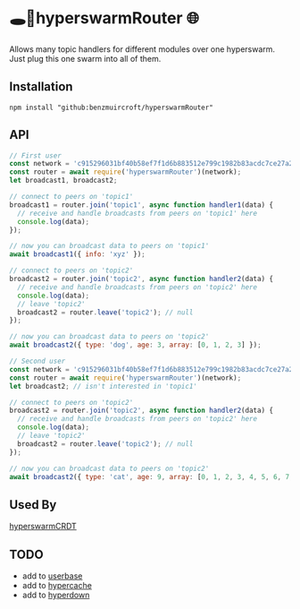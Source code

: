 # 🕳️🥊hyperswarmRouter 🌐 

Allows many topic handlers for different modules over one hyperswarm. Just plug this one swarm into all of them.

## Installation
```
npm install "github:benzmuircroft/hyperswarmRouter"
```

## API
```js
// First user
const network = 'c915296031bf40b58ef7f1d6b883512e799c1982b83acdc7ce27a2079a8c196f'; // a hard-coded 64 character hex string
const router = await require('hyperswarmRouter')(network);
let broadcast1, broadcast2;

// connect to peers on 'topic1'
broadcast1 = router.join('topic1', async function handler1(data) {
  // receive and handle broadcasts from peers on 'topic1' here
  console.log(data);
});

// now you can broadcast data to peers on 'topic1'
await broadcast1({ info: 'xyz' });

// connect to peers on 'topic2'
broadcast2 = router.join('topic2', async function handler2(data) {
  // receive and handle broadcasts from peers on 'topic2' here
  console.log(data);
  // leave 'topic2'
  broadcast2 = router.leave('topic2'); // null
});

// now you can broadcast data to peers on 'topic2'
await broadcast2({ type: 'dog', age: 3, array: [0, 1, 2, 3] });
```
```js
// Second user
const network = 'c915296031bf40b58ef7f1d6b883512e799c1982b83acdc7ce27a2079a8c196f'; // a hard-coded 64 character hex string
const router = await require('hyperswarmRouter')(network);
let broadcast2; // isn't interested in 'topic1'

// connect to peers on 'topic2'
broadcast2 = router.join('topic2', async function handler2(data) {
  // receive and handle broadcasts from peers on 'topic2' here
  console.log(data);
  // leave 'topic2'
  broadcast2 = router.leave('topic2'); // null
});

// now you can broadcast data to peers on 'topic2'
await broadcast2({ type: 'cat', age: 9, array: [0, 1, 2, 3, 4, 5, 6, 7, 8, 9] });
```

## Used By
[hyperswarmCRDT](https://github.com/benzmuircroft/hyperswarmCRDT)

## TODO

- add to [userbase](https://github.com/benzmuircroft/userbase) 
- add to [hypercache](https://github.com/benzmuircroft/hypercache)
- add to [hyperdown](https://github.com/benzmuircroft/hyperdown)
